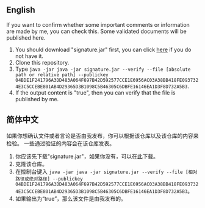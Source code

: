 ## English
If you want to confirm whether some important comments or information are made by me, you can check this.
Some validated documents will be published here.

1. You should download "signature.jar" first, you can click [here](https://github.com/Fl0wowP4rty/FileSignature/releases/tag/1.0) if you do not have it.
2. Clone this repository.
3. Type `java -jar java -jar signature.jar --verify --file [absolute path or relative path] --publickey 04BDE1F241796A3DD483A064F697B42D592577CCE1E6956AC03A38BB418FE0937324E3C5CCEBE801AB4D29365D3B1098C5B46305C6DBFE16146EA1D3F8D732A5B3`.
4. If the output content is "true", then you can verify that the file is published by me.

## 简体中文
如果你想确认文件或者言论是否由我发布，你可以根据该仓库以及该仓库的内容来检验。
一些通过验证的内容会在该仓库发表。

1. 你应该先下载"signature.jar"，如果你没有，可以在[此](https://github.com/Fl0wowP4rty/FileSignature/releases/tag/1.0)下载。
2. 克隆该仓库。
3. 在控制台键入 `java -jar java -jar signature.jar --verify --file [相对路径或绝对路径] --publickey 04BDE1F241796A3DD483A064F697B42D592577CCE1E6956AC03A38BB418FE0937324E3C5CCEBE801AB4D29365D3B1098C5B46305C6DBFE16146EA1D3F8D732A5B3`。
4. 如果输出为“true”，那么该文件是由我发布的。